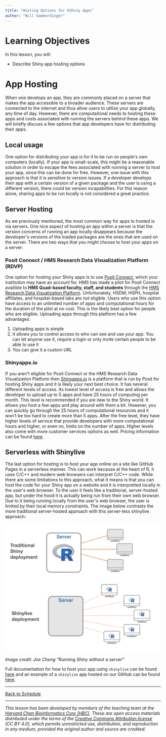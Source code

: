 ```yaml
---
title: "Hosting Options for RShiny Apps"
author: "Will Gammerdinger"
---
```


# Learning Objectives

In this lesson, you will:

- Describe Shiny app hosting options

# App Hosting

When one develops an app, they are commonly placed on a server that makes the app accessible to a broader audience. These servers are connected to the internet and thus allow users to utilize your app globally, any time of day. However, there are computaitonal needs to hosting these apps and costs associated with running the servers behind these apps. We will briefly discuss a few options that app developers have for distributing their apps. 

## Local usage

One option for distributing your app is for it to be run on people's own computers (locally). If your app is small-scale, this might be a reasonable solution in order to escape the fees associated with running a server to host your app, since this can be done for free. However, one issue with this approach is that it is sensitive to version issues. If a developer develops their app with a certain version of a given package and the user is using a different version, there could be version incapabilities. For this reason alone, sharing apps to be run locally is not considered a great practice.

## Server Hosting

As we previously mentioned, the most common way for apps to hosted is via servers. One nice aspect of hosting an app within a server is that the version concerns of running an app locally disappears because the developer's versions of the loaded packages are the ones that are used on the server. There are two ways that you might choose to host your apps on a server:

### Posit Connect / HMS Research Data Visualization Platform (RDVP)

One option for hosting your Shiny apps is to use [Posit Connect](https://posit.co/products/enterprise/connect/), which your institution may have an account for. HMS has made a pilot for Posit Connect availible to **HMS Quad-based faculty, staff, and students** through the [HMS Research Data Visualization Platform](https://it.hms.harvard.edu/service/research-data-visualization-platform-rdvp-pilot). Unfortunately, HSDM, HSPH, hospital affiliates, and hospital-based labs are _not_ eligible. Users who use this option have access to an unlimited number of apps and computational hours for the duration of the pilot at no cost. This is the likely best option for people who are eligible. Uploading apps through this platform has a few advantages:

1. Uploading apps is simple
2. It allows you to control access to who can see and use your app. You can let anyone use it, require a login or only invite certain people to be able to use it
3. You can give it a custom URL

### Shinyapps.io

If you aren't eligible for Posit Connect or the HMS Research Data Visualization Platform then [Shinyapps.io](https://www.shinyapps.io/) is a platform that is run by Posit for hosting Shiny apps and it is likely your next best choice. It has several different levels of access. Its lowest level of access is free and allows the developer to upload up to 5 apps and have 25 hours of computing per month. This level is recommended if you are new to the Shiny world. It allows you host a few apps and play around with them a bit. However, you can quickly go through the 25 hours of computational resources and it won't be too hard to create more than 5 apps. After the free level, they have higher levels of service that provide developers with more computational hours and higher, or even no, limits on the number of apps. Higher levels also come with more customer services options as well. Pricing information can be found [here](https://www.shinyapps.io/#pricing-anchor).

## Serverless with Shinylive

The last option for hosting is to host your app online on a site like GitHub Pages in a serverless manner. This can work because at the heart of R, it uses C/C++ and modern web browsers can interpret C/C++ code. While there are some limitations to this approach, what it means is that you can host the code for your Shiny app on a website and it is interpretted locally in the user's web browser. To the user it feels like a traditional, server-hosted app, but under the hood it is actually being run from their own web browser. Due to it being running locally from the user's web browser, the user is limited by their local memory constraints. The image below contrasts the more traditional server-hosted approach with this server-less shinylive approach:

<p align="center">
<img src="../img/shinylive-webr.png" width="600">
</p>

*Image credit: Joe Cheng "Running Shiny without a server"*

Full documentation for how to host your app using `shinylive` can be found [here](shinylive.md) and an example of a `shinylive` app hosted on our GitHub can be found [here](https://hbctraining.github.io/shinylive_app/).

***

[Back to Schedule](..)

*** 

*This lesson has been developed by members of the teaching team at the [Harvard Chan Bioinformatics Core (HBC)](http://bioinformatics.sph.harvard.edu/). These are open access materials distributed under the terms of the [Creative Commons Attribution license](https://creativecommons.org/licenses/by/4.0/) (CC BY 4.0), which permits unrestricted use, distribution, and reproduction in any medium, provided the original author and source are credited.*
